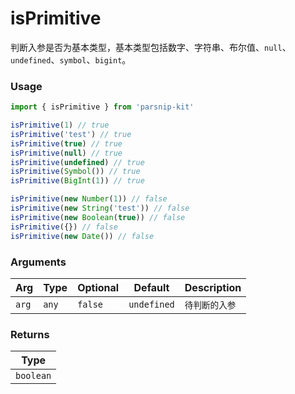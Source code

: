 # isPrimitive
      
判断入参是否为基本类型，基本类型包括数字、字符串、布尔值、`null`、`undefined`、`symbol`、`bigint`。

### Usage

```ts
import { isPrimitive } from 'parsnip-kit'

isPrimitive(1) // true
isPrimitive('test') // true
isPrimitive(true) // true
isPrimitive(null) // true
isPrimitive(undefined) // true
isPrimitive(Symbol()) // true
isPrimitive(BigInt(1)) // true

isPrimitive(new Number(1)) // false
isPrimitive(new String('test')) // false
isPrimitive(new Boolean(true)) // false
isPrimitive({}) // false
isPrimitive(new Date()) // false
```

      
### Arguments
      
| Arg | Type | Optional | Default | Description |
| --- | --- | --- | --- | --- |
| `arg` | `any` | `false` | `undefined` | `待判断的入参 ` |
      
### Returns

| Type |
| ---  |
| `boolean`  |